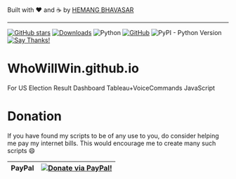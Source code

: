 
Built with ❤︎ and :coffee: by  [HEMANG BHAVASAR](https://github.com/hemangbhavasar)

---

[![GitHub stars](https://img.shields.io/github/stars/hemangbhavasar/pyresparser.svg)](https://github.com/hemangbhavasar/pyresparser/stargazers)
[![Downloads](https://pepy.tech/badge/pyresparser)](https://pepy.tech/project/pyresparser)
![Python](https://img.shields.io/badge/Python-3.7-brightgreen.svg)
[![GitHub](https://img.shields.io/github/license/hemangbhavasar/pyresparser.svg)](https://github.com/hemangbhavasar/pyresparser/blob/master/LICENSE) ![PyPI - Python Version](https://img.shields.io/pypi/pyversions/Django.svg) [![Say Thanks!](https://img.shields.io/badge/Say%20Thanks-:D-1EAEDB.svg)](https://saythanks.io/to/hemangbhavasar)



# WhoWillWin.github.io
For US Election Result Dashboard Tableau+VoiceCommands JavaScript


# Donation

If you have found my scripts to be of any use to you, do consider helping me pay my internet bills. This would encourage me to create many such scripts :smile:

| PayPal | <a href="https://paypal.me/hemangbhavasar" target="_blank"><img src="https://www.paypalobjects.com/webstatic/mktg/logo/AM_mc_vs_dc_ae.jpg" alt="Donate via PayPal!" title="Donate via PayPal!" /></a> |
|:-------------------------------------------:|:-------------------------------------------------------------:|
